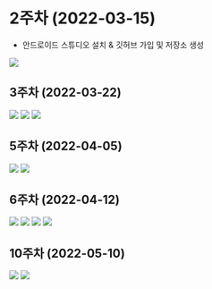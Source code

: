 # 2주차 (2022-03-15)
- 안드로이드 스튜디오 설치 & 깃허브 가입 및 저장소 생성

<img width="" height="" src="./pic/2st.PNG"></img>

## 3주차 (2022-03-22)

<img width="" height="" src="./pic/3st_1.PNG"></img>
<img width="" height="" src="./pic/3st_2.PNG"></img>
<img width="" height="" src="./pic/3st_3.PNG"></img>

## 5주차 (2022-04-05)
<img width="" height="" src="./pic/캡처3.PNG"></img>
<img width="" height="" src="./pic/캡처4.PNG"></img>

## 6주차 (2022-04-12)
<img width="" height="" src="./pic/6st_1.PNG"></img>
<img width="" height="" src="./pic/6st_2.PNG"></img>
<img width="" height="" src="./pic/6st_3.PNG"></img>
<img width="" height="" src="./pic/6st_4.PNG"></img>

## 10주차 (2022-05-10)
<img width="" height="" src="./pic/10주차1.jpg"></img>
<img width="" height="" src="./pic/10주차2.jpg"></img>
